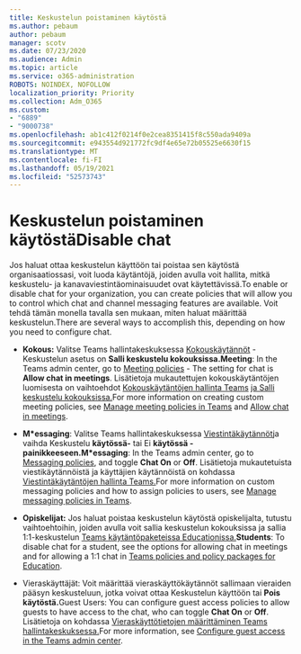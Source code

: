 ```yaml
---
title: Keskustelun poistaminen käytöstä
ms.author: pebaum
author: pebaum
manager: scotv
ms.date: 07/23/2020
ms.audience: Admin
ms.topic: article
ms.service: o365-administration
ROBOTS: NOINDEX, NOFOLLOW
localization_priority: Priority
ms.collection: Adm_O365
ms.custom:
- "6889"
- "9000738"
ms.openlocfilehash: ab1c412f0214f0e2cea8351415f8c550ada9409a
ms.sourcegitcommit: e943554d921772fc9df4e65e72b05525e6630f15
ms.translationtype: MT
ms.contentlocale: fi-FI
ms.lasthandoff: 05/19/2021
ms.locfileid: "52573743"
---
```

# <a name="disable-chat"></a><span data-ttu-id="c780a-102">Keskustelun poistaminen käytöstä</span><span class="sxs-lookup"><span data-stu-id="c780a-102">Disable chat</span></span>

<span data-ttu-id="c780a-103">Jos haluat ottaa keskustelun käyttöön tai poistaa sen käytöstä organisaatiossasi, voit luoda käytäntöjä, joiden avulla voit hallita, mitkä keskustelu- ja kanavaviestintäominaisuudet ovat käytettävissä.</span><span class="sxs-lookup"><span data-stu-id="c780a-103">To enable or disable chat for your organization, you can create policies that will allow you to control which chat and channel messaging features are available.</span></span> <span data-ttu-id="c780a-104">Voit tehdä tämän monella tavalla sen mukaan, miten haluat määrittää keskustelun.</span><span class="sxs-lookup"><span data-stu-id="c780a-104">There are several ways to accomplish this, depending on how you need to configure chat.</span></span>

- <span data-ttu-id="c780a-105">**Kokous:** Valitse Teams hallintakeskuksessa [Kokouskäytännöt](https://admin.teams.microsoft.com/) - Keskustelun asetus on **Salli keskustelu kokouksissa.**</span><span class="sxs-lookup"><span data-stu-id="c780a-105">**Meeting**: In the Teams admin center, go to [Meeting policies](https://admin.teams.microsoft.com/) - The setting for chat is **Allow chat in meetings**.</span></span> <span data-ttu-id="c780a-106">Lisätietoja mukautettujen kokouskäytäntöjen luomisesta on vaihtoehdot [Kokouskäytäntöjen hallinta Teams](/microsoftteams/meeting-policies-in-teams) [ja Salli keskustelu kokouksissa.](/microsoftteams/meeting-policies-in-teams#allow-chat-in-meetings)</span><span class="sxs-lookup"><span data-stu-id="c780a-106">For more information on creating custom meeting policies, see [Manage meeting policies in Teams](/microsoftteams/meeting-policies-in-teams) and [Allow chat in meetings](/microsoftteams/meeting-policies-in-teams#allow-chat-in-meetings).</span></span>

- <span data-ttu-id="c780a-107">**M\*essaging**: Valitse Teams hallintakeskuksessa [Viestintäkäytännöt](https://admin.teams.microsoft.com/)ja vaihda Keskustelu **käytössä-** tai Ei **käytössä -painikkeeseen.**</span><span class="sxs-lookup"><span data-stu-id="c780a-107">**M\*essaging**: In the Teams admin center, go to [Messaging policies](https://admin.teams.microsoft.com/), and toggle **Chat On** or **Off**.</span></span> <span data-ttu-id="c780a-108">Lisätietoja mukautetuista viestikäytännöistä ja käyttäjien käytännöistä on kohdassa [Viestintäkäytäntöjen hallinta Teams.](/microsoftteams/messaging-policies-in-teams)</span><span class="sxs-lookup"><span data-stu-id="c780a-108">For more information on custom messaging policies and how to assign policies to users, see [Manage messaging policies in Teams](/microsoftteams/messaging-policies-in-teams).</span></span>

- <span data-ttu-id="c780a-109">**Opiskelijat:** Jos haluat poistaa keskustelun käytöstä opiskelijalta, tutustu vaihtoehtoihin, joiden avulla voit sallia keskustelun kokouksissa ja sallia 1:1-keskustelun [Teams käytäntöpaketeissa Educationissa.](/microsoftteams/policy-packages-edu)</span><span class="sxs-lookup"><span data-stu-id="c780a-109">**Students**: To disable chat for a student, see the options for allowing chat in meetings and for allowing a 1:1 chat in [Teams policies and policy packages for Education](/microsoftteams/policy-packages-edu).</span></span>

- <span data-ttu-id="c780a-110">Vieraskäyttäjät: Voit määrittää vieraskäyttökäytännöt sallimaan vieraiden pääsyn keskusteluun, jotka voivat ottaa Keskustelun käyttöön tai **Pois** **käytöstä.**</span><span class="sxs-lookup"><span data-stu-id="c780a-110">Guest Users: You can configure guest access policies to allow guests to have access to the chat, who can toggle **Chat On** or **Off**.</span></span> <span data-ttu-id="c780a-111">Lisätietoja on kohdassa [Vieraskäyttötietojen määrittäminen Teams hallintakeskuksessa.](/microsoftteams/set-up-guests#configure-guest-access-in-the-teams-admin-center)</span><span class="sxs-lookup"><span data-stu-id="c780a-111">For more information, see [Configure guest access in the Teams admin center](/microsoftteams/set-up-guests#configure-guest-access-in-the-teams-admin-center).</span></span>




